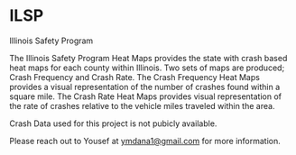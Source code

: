 # ILSP
Illinois Safety Program

The Illinois Safety Program Heat Maps provides the state with crash based heat maps for each county within Illinois. Two sets of maps are produced; Crash Frequency and Crash Rate. The Crash Frequency Heat Maps provides a visual representation of the number of crashes found within a square mile. The Crash Rate Heat Maps provides visual representation of the rate of crashes relative to the vehicle miles traveled within the area.

Crash Data used for this project is not pubicly available.

Please reach out to Yousef at ymdana1@gmail.com for more information.
